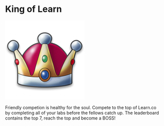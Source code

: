 # King of Learn

![kingoflearn](/app/assets/images/crown.png?raw=true "kingoflearn")


Friendly competion is healthy for the soul. Compete to the top of Learn.co by completing all of your labs before the fellows catch up. The leaderboard contains the top 7, reach the top and become a BOSS!